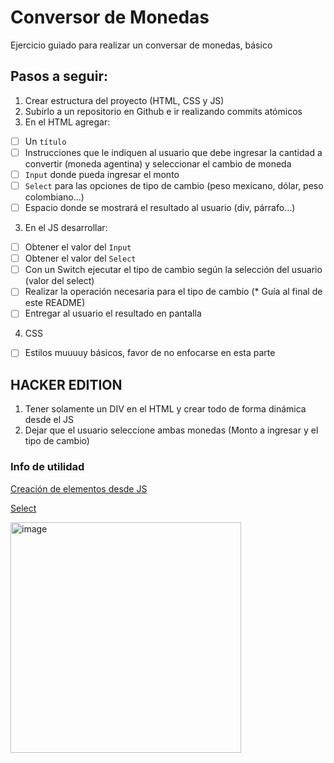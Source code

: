 # Conversor de Monedas
Ejercicio guiado para realizar un conversar de monedas, básico


## Pasos a seguir:

1. Crear estructura del proyecto (HTML, CSS y JS)
2. Subirlo a un repositorio en Github e ir realizando commits atómicos
3. En el HTML agregar:
- [ ] Un `título`
- [ ] Instrucciones que le indiquen al usuario que debe ingresar la cantidad a convertir (moneda agentina) y seleccionar el cambio de moneda
- [ ] `Input` donde pueda ingresar el monto
- [ ] `Select` para las opciones de tipo de cambio (peso mexicano, dólar, peso colombiano...)
- [ ] Espacio donde se mostrará el resultado al usuario (div, párrafo...)

3. En el JS desarrollar:
- [ ] Obtener el valor del `Input`
- [ ] Obtener el valor del `Select`
- [ ] Con un Switch ejecutar el tipo de cambio según la selección del usuario (valor del select) 
- [ ] Realizar la operación necesaria para el tipo de cambio (* Guía al final de este README)
- [ ] Entregar al usuario el resultado en pantalla

4.  CSS
- [ ] Estilos muuuuy básicos, favor de no enfocarse en esta parte

## HACKER EDITION
1. Tener solamente un DIV en el HTML y crear todo de forma dinámica desde el JS
2. Dejar que el usuario seleccione ambas monedas (Monto a ingresar y el tipo de cambio)


### Info de utilidad

[Creación de elementos desde JS](https://developer.mozilla.org/es/docs/Web/API/Document/createElement)

[Select](https://developer.mozilla.org/es/docs/Web/HTML/Element/select)

<img width="369" alt="image" src="https://user-images.githubusercontent.com/25916511/119197287-1d320e80-ba4d-11eb-9667-1439f07b2586.png">

